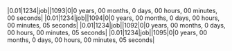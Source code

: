 |0.01|1234|job||1093|0|0 years, 00 months, 0 days, 00 hours, 00 minutes, 00 seconds|
|0.01|1234|job||1094|0|0 years, 00 months, 0 days, 00 hours, 00 minutes, 05 seconds|
|0.01|1234|job||1092|0|0 years, 00 months, 0 days, 00 hours, 00 minutes, 05 seconds|
|0.01|1234|job||1095|0|0 years, 00 months, 0 days, 00 hours, 00 minutes, 05 seconds|
